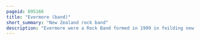 ```yaml
---
pageid: 895166
title: "Evermore (band)"
short_summary: "New Zealand rock band"
description: "Evermore were a Rock Band formed in 1999 in feilding new Zealand composed of three Brothers jon Peter and Dann Hume. The Band was based from 2004 to 2007 in Sydney and then melbourne until they became inactive in 2014. Evermore released four Studio Albums: Dreams, Real Life, Truth of the World: welcome to the Show, and Follow the Sun, as well as a self-titled Compilation Album. Real Life and Truth of the World achieved their highest Charting Studio Albums in new Zealand and Australia while Dreams and real Life received platinum Certifications from the australian Recording Industry Association."
---
```


